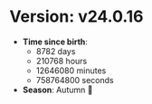 # Version: v24.0.16
- **Time since birth**:
  - 8782 days
  - 210768 hours
  - 12646080 minutes
  - 758764800 seconds
- **Season**: Autumn 🍁
